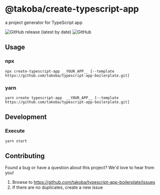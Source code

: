 # @takoba/create-typescript-app
a project generator for TypeScript app

![GitHub release (latest by date)](https://img.shields.io:/github/v/release/takoba/create-typescript-app)
![GitHub](https://img.shields.io:/github/license/takoba/create-typescript-app)


## Usage

### npx
```shell
npx create-typescript-app __YOUR_APP__ [--template https://github.com/takoba/typescript-app-boilerplate.git]
```

### yarn
```shell
yarn create typescript-app  __YOUR_APP__ [--template https://github.com/takoba/typescript-app-boilerplate.git]
```


## Development

### Execute
```shell
yarn start
```


## Contributing
Found a bug or have a question about this project? We'd love to hear from you!

1. Browse to https://github.com/takoba/typescript-app-boilerplate/issues
2. If there are no duplicates, create a new issue

